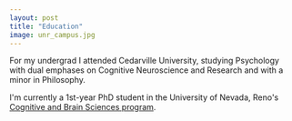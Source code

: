 ```yaml
---
layout: post
title: "Education"
image: unr_campus.jpg
---
```


For my undergrad I attended Cedarville University, studying Psychology with dual emphases on Cognitive Neuroscience and Research and with a minor in Philosophy.

I'm currently a 1st-year PhD student in the University of Nevada, Reno's [Cognitive and Brain Sciences program](http://groups.unr.edu/unr_psych_cbs/CBS_grad_program/).
